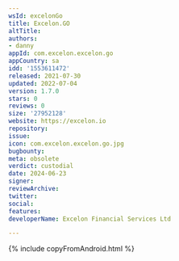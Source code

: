 ```yaml
---
wsId: excelonGo
title: Excelon.GO
altTitle: 
authors:
- danny
appId: com.excelon.excelon.go
appCountry: sa
idd: '1553611472'
released: 2021-07-30
updated: 2022-07-04
version: 1.7.0
stars: 0
reviews: 0
size: '27952128'
website: https://excelon.io
repository: 
issue: 
icon: com.excelon.excelon.go.jpg
bugbounty: 
meta: obsolete
verdict: custodial
date: 2024-06-23
signer: 
reviewArchive: 
twitter: 
social: 
features: 
developerName: Excelon Financial Services Ltd

---
```


{% include copyFromAndroid.html %}

